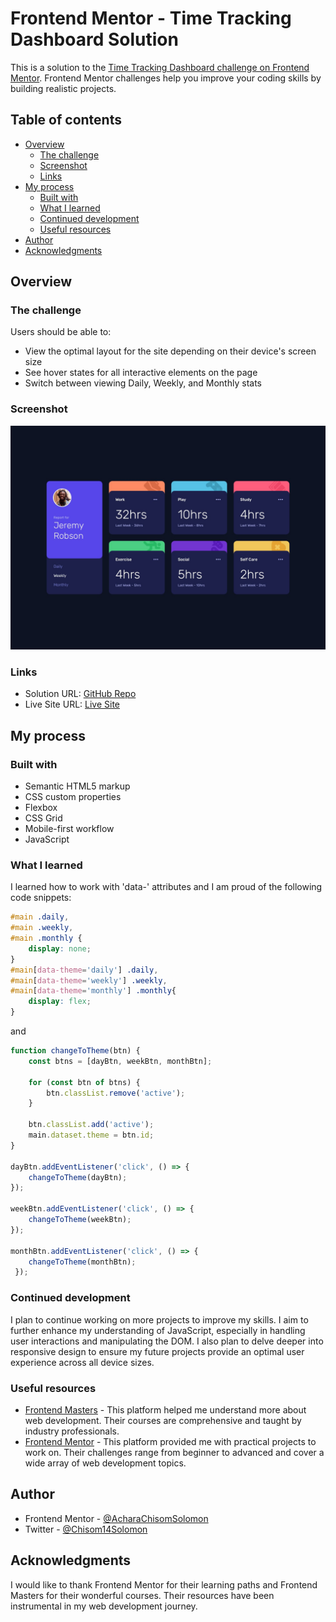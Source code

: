 # Frontend Mentor - Time Tracking Dashboard Solution

This is a solution to the [Time Tracking Dashboard challenge on Frontend Mentor](https://www.frontendmentor.io/challenges/time-tracking-dashboard-UIQ7167Jw). Frontend Mentor challenges help you improve your coding skills by building realistic projects. 

## Table of contents

- [Overview](#overview)
  - [The challenge](#the-challenge)
  - [Screenshot](#screenshot)
  - [Links](#links)
- [My process](#my-process)
  - [Built with](#built-with)
  - [What I learned](#what-i-learned)
  - [Continued development](#continued-development)
  - [Useful resources](#useful-resources)
- [Author](#author)
- [Acknowledgments](#acknowledgments)

## Overview

### The challenge

Users should be able to:

- View the optimal layout for the site depending on their device's screen size
- See hover states for all interactive elements on the page
- Switch between viewing Daily, Weekly, and Monthly stats

### Screenshot

![](./design/desktop-design.jpg)

### Links

- Solution URL: [GitHub Repo](https://github.com/AcharaChisomSolomon/time-tracking-dashboard)
- Live Site URL: [Live Site](https://acharachisomsolomon.github.io/time-tracking-dashboard)

## My process

### Built with

- Semantic HTML5 markup
- CSS custom properties
- Flexbox
- CSS Grid
- Mobile-first workflow
- JavaScript

### What I learned

I learned how to work with 'data-' attributes and I am proud of the following code snippets:

```css
#main .daily,
#main .weekly,
#main .monthly {
    display: none;
}
#main[data-theme='daily'] .daily,
#main[data-theme='weekly'] .weekly,
#main[data-theme='monthly'] .monthly{
    display: flex;
}
``` 
and 
```js
function changeToTheme(btn) {
    const btns = [dayBtn, weekBtn, monthBtn];

    for (const btn of btns) { 
        btn.classList.remove('active');
    }

    btn.classList.add('active');
    main.dataset.theme = btn.id;
}

dayBtn.addEventListener('click', () => { 
    changeToTheme(dayBtn);
});

weekBtn.addEventListener('click', () => { 
    changeToTheme(weekBtn);
});

monthBtn.addEventListener('click', () => {
    changeToTheme(monthBtn);
 });
```

### Continued development

I plan to continue working on more projects to improve my skills. I aim to further enhance my understanding of JavaScript, especially in handling user interactions and manipulating the DOM. I also plan to delve deeper into responsive design to ensure my future projects provide an optimal user experience across all device sizes.

### Useful resources

- [Frontend Masters](https://frontendmasters.com) - This platform helped me understand more about web development. Their courses are comprehensive and taught by industry professionals.
- [Frontend Mentor](https://www.frontendmentor.io) - This platform provided me with practical projects to work on. Their challenges range from beginner to advanced and cover a wide array of web development topics.

## Author

- Frontend Mentor - [@AcharaChisomSolomon](https://www.frontendmentor.io/profile/AcharaChisomSolomon)
- Twitter - [@Chisom14Solomon](https://www.twitter.com/Chisom14Solomon)

## Acknowledgments

I would like to thank Frontend Mentor for their learning paths and Frontend Masters for their wonderful courses. Their resources have been instrumental in my web development journey.